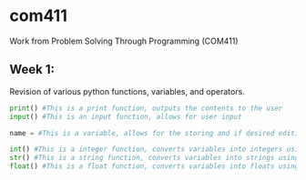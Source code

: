 # com411
Work from Problem Solving Through Programming (COM411)

## Week 1: 
Revision of various python functions, variables, and operators.

```python
print() #This is a print function, outputs the contents to the user
input() #This is an input function, allows for user input

name = #This is a variable, allows for the storing and if desired editing of data

int() #This is a integer function, converts variables into integers using this function, stores whole numbers
str() #This is a string function, converts variables into strings using this function, stores words / letters
float() #This is a float function, converts variables into floats using this function, can store negatives and positives aswell as decimal places.
```
